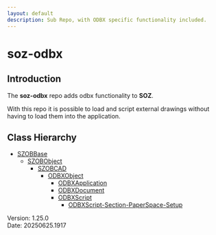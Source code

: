 ```yaml
---
layout: default
description: Sub Repo, with ODBX specific functionality included.
---
```


# soz-odbx

## Introduction

The **soz-odbx** repo adds odbx functionality to **SOZ**.

With this repo it is possible to load and script external drawings without having to load them into the application.
## Class Hierarchy

- [SZOBBase](/classes/SZOBBase.html)
  - [SZOBObject](/classes/SZOBObject.html)
    - [SZOBCAD](/classes/SZOBCAD.html)
      - [ODBXObject](/classes/ODBXObject.html)
        - [ODBXApplication](/classes/ODBXApplication.html)
        - [ODBXDocument](/classes/ODBXDocument.html)
        - [ODBXScript](/classes/ODBXScript.html)
          - [ODBXScript-Section-PaperSpace-Setup](/classes/ODBXScript-Section-PaperSpace-Setup.html)

Version:  1.25.0
<br>
Date: 20250625.1917
